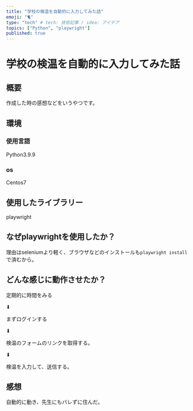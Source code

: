 ```yaml
---
title: "学校の検温を自動的に入力してみた話"
emoji: "🐈"
type: "tech" # tech: 技術記事 / idea: アイデア
topics: ["Python", "playwright"]
published: true
---
```


# 学校の検温を自動的に入力してみた話

## 概要

作成した時の感想などをいうやつです。

## 環境

### 使用言語

Python3.9.9

### os

Centos7

## 使用したライブラリー

playwright

## なぜplaywrightを使用したか？

理由はseleniumより軽く、ブラウザなどのインストールも`playwright install`で済むから。

## どんな感じに動作させたか？

定期的に時間をみる

⬇

まずログインする

⬇

検温のフォームのリンクを取得する。

⬇

検温を入力して、送信する。

## 感想

自動的に動き、先生にもバレずに住んだ。
